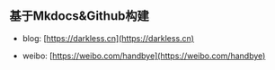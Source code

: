 ## 基于Mkdocs&Github构建

- blog: [https://darkless.cn](https://darkless.cn)

- weibo: [https://weibo.com/handbye](https://weibo.com/handbye)
